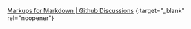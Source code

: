 [Markups for Markdown | Github Discussions](https://github.com/orgs/community/discussions/16925) {:target="_blank" rel="noopener"}

